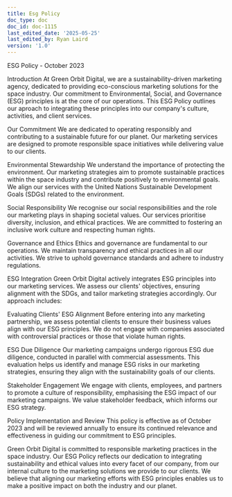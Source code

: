 ```yaml
---
title: Esg Policy
doc_type: doc
doc_id: doc-1115
last_edited_date: '2025-05-25'
last_edited_by: Ryan Laird
version: '1.0'
---
```


ESG Policy - October 2023

Introduction
At Green Orbit Digital, we are a sustainability-driven marketing agency, dedicated to providing eco-conscious marketing solutions for the space industry. Our commitment to Environmental, Social, and Governance (ESG) principles is at the core of our operations. This ESG Policy outlines our aproach to integrating these principles into our company's culture, activities, and client services.

Our Commitment
We are dedicated to operating responsibly and contributing to a sustainable future for our planet. Our marketing services are designed to promote responsible space initiatives while delivering value to our clients.

Environmental Stewardship
We understand the importance of protecting the environment. Our marketing strategies aim to promote sustainable practices within the space industry and contribute positively to environmental goals. We align our services with the United Nations Sustainable Development Goals (SDGs) related to the environment.

Social Responsibility
We recognise our social responsibilities and the role our marketing plays in shaping societal values. Our services prioritise diversity, inclusion, and ethical practices. We are committed to fostering an inclusive work culture and respecting human rights.

Governance and Ethics
Ethics and governance are fundamental to our operations. We maintain transparency and ethical practices in all our activities. We strive to uphold governance standards and adhere to industry regulations.

ESG Integration
Green Orbit Digital actively integrates ESG principles into our marketing services. We assess our clients' objectives, ensuring alignment with the SDGs, and tailor marketing strategies accordingly. Our approach includes:

Evaluating Clients' ESG Alignment
Before entering into any marketing partnership, we assess potential clients to ensure their business values align with our ESG principles. We do not engage with companies associated with controversial practices or those that violate human rights.

ESG Due Diligence
Our marketing campaigns undergo rigorous ESG due diligence, conducted in parallel with commercial assessments. This evaluation helps us identify and manage ESG risks in our marketing strategies, ensuring they align with the sustainability goals of our clients.

Stakeholder Engagement
We engage with clients, employees, and partners to promote a culture of responsibility, emphasising the ESG impact of our marketing campaigns. We value stakeholder feedback, which informs our ESG strategy.

Policy Implementation and Review
This policy is effective as of October 2023 and will be reviewed annually to ensure its continued relevance and effectiveness in guiding our commitment to ESG principles.

Green Orbit Digital is committed to responsible marketing practices in the space industry. Our ESG Policy reflects our dedication to integrating sustainability and ethical values into every facet of our company, from our internal culture to the marketing solutions we provide to our clients. We believe that aligning our marketing efforts with ESG principles enables us to make a positive impact on both the industry and our planet.
